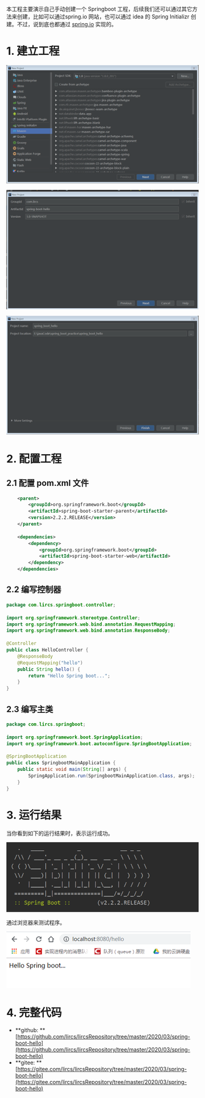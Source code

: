 本工程主要演示自己手动创建一个 Springboot 工程，后续我们还可以通过其它方法来创建，比如可以通过spring.io 网站，也可以通过 idea 的 Spring Initializr 创建。不过，说到底也都通过 [spring.io](spring.io) 实现的。

# 1. 建立工程

![image-20200224073520002](img/image-20200224073520002.png)

![image-20200224073649529](img/image-20200224073649529.png)

![image-20200224074042849](img/image-20200224074042849.png)

# 2. 配置工程

## 2.1 配置 pom.xml 文件

```xml
    <parent>
        <groupId>org.springframework.boot</groupId>
        <artifactId>spring-boot-starter-parent</artifactId>
        <version>2.2.2.RELEASE</version>
    </parent>

    <dependencies>
        <dependency>
            <groupId>org.springframework.boot</groupId>
            <artifactId>spring-boot-starter-web</artifactId>
        </dependency>
    </dependencies>
```

## 2.2 编写控制器

```java
package com.lircs.springboot.controller;

import org.springframework.stereotype.Controller;
import org.springframework.web.bind.annotation.RequestMapping;
import org.springframework.web.bind.annotation.ResponseBody;

@Controller
public class HelloController {
    @ResponseBody
    @RequestMapping("hello")
    public String hello() {
        return "Hello Spring boot...";
    }
}
```

## 2.3 编写主类

```java
package com.lircs.springboot;

import org.springframework.boot.SpringApplication;
import org.springframework.boot.autoconfigure.SpringBootApplication;

@SpringBootApplication
public class SpringbootMainApplication {
    public static void main(String[] args) {
        SpringApplication.run(SpringbootMainApplication.class, args);
    }
}
```

# 3. 运行结果

当你看到如下的运行结果时，表示运行成功。

![image-20200224075558349](img/image-20200224075558349.png)

通过浏览器来测试程序。

![image-20200224075724197](img/image-20200224075724197.png)

# 4. 完整代码

- **github: ** [https://github.com/lircs/lircsRepository/tree/master/2020/03/spring-boot-hello](https://github.com/lircs/lircsRepository/tree/master/2020/03/spring-boot-hello)
- **gitee: ** [https://gitee.com/lircs/lircsRepository/tree/master/2020/03/spring-boot-hello](https://gitee.com/lircs/lircsRepository/tree/master/2020/03/spring-boot-hello)